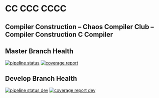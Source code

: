 # CC CCC CCCC

## Compiler Construction – Chaos Compiler Club – Compiler Construction C Compiler

## Master Branch Health
[![pipeline status](https://cc.cdl.uni-saarland.de/ccc/c4/badges/master/pipeline.svg)](https://cc.cdl.uni-saarland.de/ccc/c4/commits/master)
[![coverage report](https://cc.cdl.uni-saarland.de/ccc/c4/badges/master/coverage.svg)](https://cc.cdl.uni-saarland.de/ccc/c4/commits/master)
## Develop Branch Health
[![pipeline status dev](https://cc.cdl.uni-saarland.de/ccc/c4/badges/develop/pipeline.svg)](https://cc.cdl.uni-saarland.de/ccc/c4/commits/develop)
[![coverage report dev](https://cc.cdl.uni-saarland.de/ccc/c4/badges/develop/coverage.svg)](https://cc.cdl.uni-saarland.de/ccc/c4/commits/develop)
